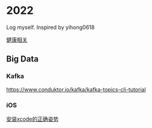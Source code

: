 # 2022
Log myself. Inspired by yihong0618


[健康相关](./notes/健康.md)

## Big Data

### Kafka
https://www.conduktor.io/kafka/kafka-topics-cli-tutorial


### iOS
[安装xcode的正确姿势](https://www.notion.so/Xcode-dfbe2d934ff84b2d84e34ffceef56fe0#afcac016740d4f90878c6020254f51aa)
